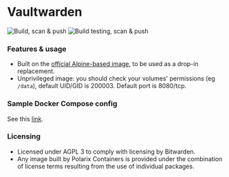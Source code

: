 # Vaultwarden

![Build, scan & push](https://github.com/Polarix-Containers/vaultwarden/actions/workflows/build.yml/badge.svg)
![Build testing, scan & push](https://github.com/Polarix-Containers/vaultwarden/actions/workflows/build-testing.yml/badge.svg)

### Features & usage
- Built on the [official Alpine-based image](https://github.com/dani-garcia/vaultwarden/tree/main/docker), to be used as a drop-in replacement.
- Unprivileged image: you should check your volumes' permissions (eg `/data`), default UID/GID is 200003. Default port is 8080/tcp.

### Sample Docker Compose config

See this [link](https://github.com/TommyTran732/Docker-Compose-Files/tree/main/vaultwarden).

### Licensing
- Licensed under AGPL 3 to comply with licensing by Bitwarden.
- Any image built by Polarix Containers is provided under the combination of license terms resulting from the use of individual packages.
